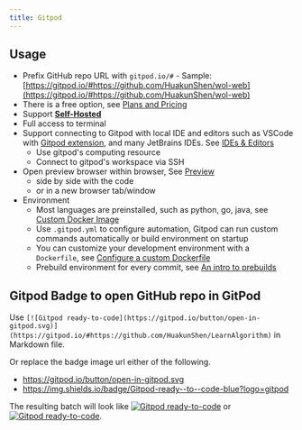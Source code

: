 ```yaml
---
title: Gitpod
---
```


## Usage

- Prefix GitHub repo URL with `gitpod.io/#`
		- Sample: [https://gitpod.io/#https://github.com/HuakunShen/wol-web](https://gitpod.io/#https://github.com/HuakunShen/wol-web)
- There is a free option, see [Plans and Pricing](https://www.gitpod.io/pricing)
- Support [**Self-Hosted**](https://www.gitpod.io/docs/self-hosted/latest)
- Full access to terminal
- Support connecting to Gitpod with local IDE and editors such as VSCode with [Gitpod extension](https://www.gitpod.io/docs/ides-and-editors/vscode-extensions), and many JetBrains IDEs. See [IDEs & Editors](https://www.gitpod.io/docs/ides-and-editors#title)
	- Use gitpod's computing resource
	- Connect to gitpod's workspace via SSH
- Open preview browser within browser, See [Preview](https://www.gitpod.io/docs/command-line-interface#preview)
	- side by side with the code
	- or in a new browser tab/window
- Environment
	- Most languages are preinstalled, such as python, go, java, see [Custom Docker Image](https://www.gitpod.io/docs/config-docker#custom-docker-image)
	- Use `.gitpod.yml` to configure automation, Gitpod can run custom commands automatically or build environment on startup
	- You can customize your development environment with a `Dockerfile`, see [Configure a custom Dockerfile](https://www.gitpod.io/docs/config-docker#configure-a-custom-dockerfile)
	- Prebuild environment for every commit, see [An intro to prebuilds](https://www.gitpod.io/docs/getting-started#an-intro-to-prebuilds)


## Gitpod Badge to open GitHub repo in GitPod
Use `[![Gitpod ready-to-code](https://gitpod.io/button/open-in-gitpod.svg)](https://gitpod.io/#https://github.com/HuakunShen/LearnAlgorithm)` in Markdown file.

Or replace the badge image url either of the following.
- https://gitpod.io/button/open-in-gitpod.svg
- https://img.shields.io/badge/Gitpod-ready--to--code-blue?logo=gitpod

The resulting batch will look like [![Gitpod ready-to-code](https://img.shields.io/badge/Gitpod-ready--to--code-blue?logo=gitpod)](https://gitpod.io/#https://github.com/HuakunShen/LearnTools) or [![Gitpod ready-to-code](https://gitpod.io/button/open-in-gitpod.svg)](https://gitpod.io/#https://github.com/HuakunShen/LearnTools).




